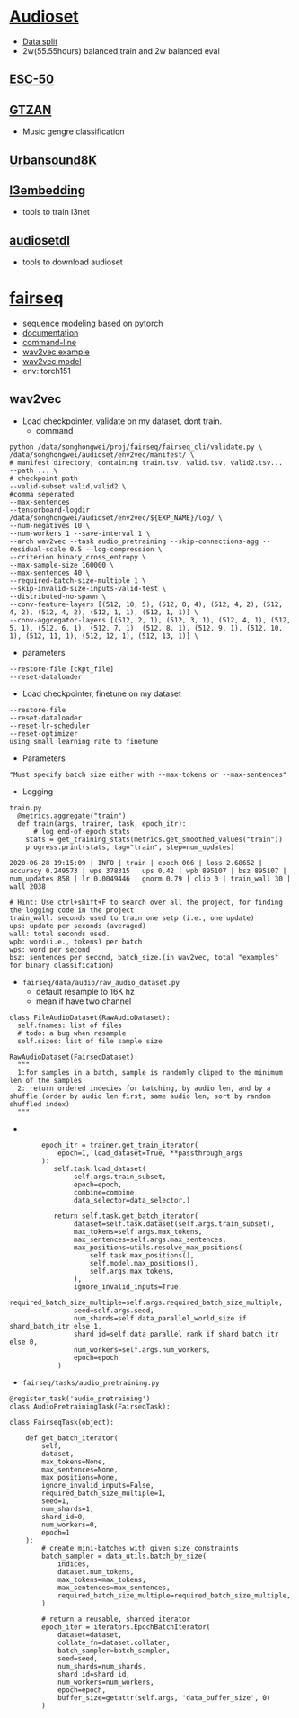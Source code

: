 # [Audioset](https://research.google.com/audioset/index.html)
* [Data split](https://research.google.com/audioset/download.html)
* 2w(55.55hours) balanced train and 2w balanced eval

## [ESC-50](https://github.com/karolpiczak/ESC-50)
## [GTZAN](http://marsyas.info/downloads/datasets.html)
* Music gengre classification
## [Urbansound8K](https://urbansounddataset.weebly.com/urbansound8k.html)
## [l3embedding](https://github.com/marl/l3embedding)
* tools to train l3net

## [audiosetdl](https://github.com/marl/audiosetdl)
* tools to download audioset

# [fairseq](https://github.com/pytorch/fairseq)
* sequence modeling based on pytorch
* [documentation](https://fairseq.readthedocs.io/en/latest/)
* [command-line](https://fairseq.readthedocs.io/en/latest/command_line_tools.html)
* [wav2vec example](https://github.com/pytorch/fairseq/tree/master/examples/wav2vec)
* [wav2vec model](https://github.com/pytorch/fairseq/blob/master/fairseq/models/wav2vec.py)
* env: torch151
## wav2vec
* Load checkpointer, validate on my dataset, dont train.
  * command
```
python /data/songhongwei/proj/fairseq/fairseq_cli/validate.py \
/data/songhongwei/audioset/env2vec/manifest/ \                        # manifest directory, containing train.tsv, valid.tsv, valid2.tsv...
--path ... \                                                          # checkpoint path
--valid-subset valid,valid2 \                                         #comma seperated
--max-sentences
--tensorboard-logdir /data/songhongwei/audioset/env2vec/${EXP_NAME}/log/ \
--num-negatives 10 \
--num-workers 1 --save-interval 1 \
--arch wav2vec --task audio_pretraining --skip-connections-agg --residual-scale 0.5 --log-compression \
--criterion binary_cross_entropy \
--max-sample-size 160000 \
--max-sentences 40 \
--required-batch-size-multiple 1 \
--skip-invalid-size-inputs-valid-test \
--distributed-no-spawn \
--conv-feature-layers [(512, 10, 5), (512, 8, 4), (512, 4, 2), (512, 4, 2), (512, 4, 2), (512, 1, 1), (512, 1, 1)] \
--conv-aggregator-layers [(512, 2, 1), (512, 3, 1), (512, 4, 1), (512, 5, 1), (512, 6, 1), (512, 7, 1), (512, 8, 1), (512, 9, 1), (512, 10, 1), (512, 11, 1), (512, 12, 1), (512, 13, 1)] \
```
  * parameters
```
--restore-file [ckpt_file]
--reset-dataloader
```
* Load checkpointer, finetune on my dataset
```
--restore-file
--reset-dataloader
--reset-lr-scheduler
--reset-optimizer
using small learning rate to finetune
```

* Parameters
```
"Must specify batch size either with --max-tokens or --max-sentences"
```
* Logging
```
train.py
  @metrics.aggregate("train")
  def train(args, trainer, task, epoch_itr):
      # log end-of-epoch stats
    stats = get_training_stats(metrics.get_smoothed_values("train"))
    progress.print(stats, tag="train", step=num_updates)

2020-06-28 19:15:09 | INFO | train | epoch 066 | loss 2.68652 | accuracy 0.249573 | wps 378315 | ups 0.42 | wpb 895107 | bsz 895107 | num_updates 858 | lr 0.0049446 | gnorm 0.79 | clip 0 | train_wall 30 | wall 2038
```
```
# Hint: Use ctrl+shift+F to search over all the project, for finding the logging code in the project
train_wall: seconds used to train one setp (i.e., one update)
ups: update per seconds (averaged)
wall: total seconds used.
wpb: word(i.e., tokens) per batch
wps: word per second
bsz: sentences per second, batch_size.(in wav2vec, total "examples" for binary classification)
```

* `fairseq/data/audio/raw_audio_dataset.py`
  * default resample to 16K hz
  * mean if have two channel
```
class FileAudioDataset(RawAudioDataset):
  self.fnames: list of files
  # todo: a bug when resample
  self.sizes: list of file sample size
  
RawAudioDataset(FairseqDataset):
  """
  1:for samples in a batch, sample is randomly cliped to the minimum len of the samples
  2: return ordered indecies for batching, by audio len, and by a shuffle (order by audio len first, same audio len, sort by random shuffled index)
  """
```
* 
```
        epoch_itr = trainer.get_train_iterator(
            epoch=1, load_dataset=True, **passthrough_args
        ):
           self.task.load_dataset( 
                self.args.train_subset,
                epoch=epoch,
                combine=combine,
                data_selector=data_selector,)
                
           return self.task.get_batch_iterator(
                dataset=self.task.dataset(self.args.train_subset),
                max_tokens=self.args.max_tokens,
                max_sentences=self.args.max_sentences,
                max_positions=utils.resolve_max_positions(
                    self.task.max_positions(),
                    self.model.max_positions(),
                    self.args.max_tokens,
                ),
                ignore_invalid_inputs=True,
                required_batch_size_multiple=self.args.required_batch_size_multiple,
                seed=self.args.seed,
                num_shards=self.data_parallel_world_size if shard_batch_itr else 1,
                shard_id=self.data_parallel_rank if shard_batch_itr else 0,
                num_workers=self.args.num_workers,
                epoch=epoch
            )
```
* `fairseq/tasks/audio_pretraining.py`
```
@register_task('audio_pretraining')
class AudioPretrainingTask(FairseqTask):

class FairseqTask(object):

    def get_batch_iterator(
        self,
        dataset,
        max_tokens=None,
        max_sentences=None,
        max_positions=None,
        ignore_invalid_inputs=False,
        required_batch_size_multiple=1,
        seed=1,
        num_shards=1,
        shard_id=0,
        num_workers=0,
        epoch=1
    ):
        # create mini-batches with given size constraints
        batch_sampler = data_utils.batch_by_size(
            indices,
            dataset.num_tokens,
            max_tokens=max_tokens,
            max_sentences=max_sentences,
            required_batch_size_multiple=required_batch_size_multiple,
        )

        # return a reusable, sharded iterator
        epoch_iter = iterators.EpochBatchIterator(
            dataset=dataset,
            collate_fn=dataset.collater,
            batch_sampler=batch_sampler,
            seed=seed,
            num_shards=num_shards,
            shard_id=shard_id,
            num_workers=num_workers,
            epoch=epoch,
            buffer_size=getattr(self.args, 'data_buffer_size', 0)
        )
```
